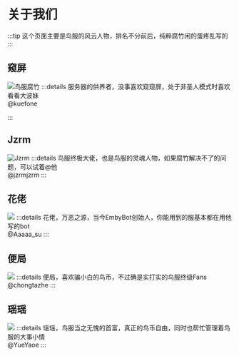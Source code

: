 # 关于我们
:::tip
这个页面主要是鸟服的风云人物，排名不分前后，纯粹腐竹闲的蛋疼乱写的
:::

## 窥屏
![鸟服腐竹](/images/tgkuefone.png)
:::details
服务器的供养者，没事喜欢窥窥屏，处于非圣人模式时喜欢看看大波妹  
@kuefone

:::

## Jzrm
![Jzrm](/images/tgjzrmjzrm.png)
:::details
鸟服终极大佬，也是鸟服的灵魂人物，如果腐竹解决不了的问题，可以试着@他  
@jzrmjzrm
:::

## 花佬
![](/images/tgAaaaa_su.png)
:::details
花佬，万恶之源，当今EmbyBot创始人，你能用到的服基本都在用他写的bot  
@Aaaaa_su
:::

## 便局
![](/images/tgchongtazhe.png)
:::details
便局，喜欢骗小白的鸟币，不过确是实打实的鸟服终级Fans  
@chongtazhe
:::

## 瑶瑶
![](/images/tgYueYaoe.png)
:::details
瑶瑶，鸟服当之无愧的首富，真正的鸟币自由，同时也帮忙管理着鸟服的大事小情  
@YueYaoe
:::
